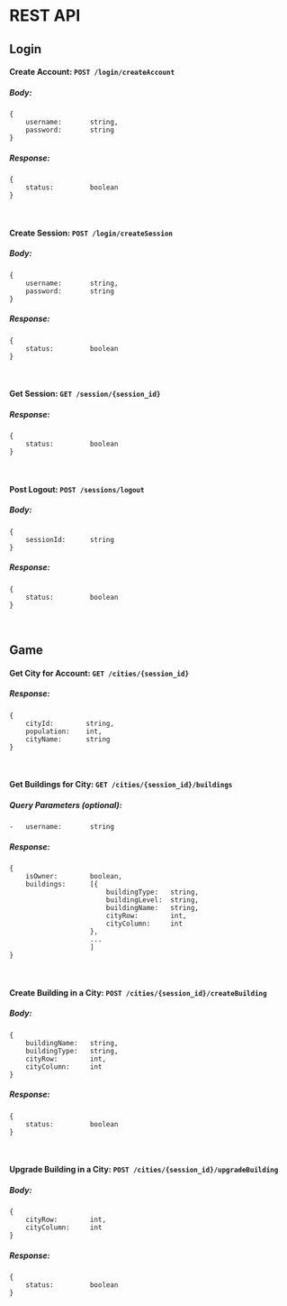 # REST API

## Login

#### Create Account: `POST /login/createAccount`
##### Body:
```
{
    username:       string,
    password:       string
}
```

##### Response:
```
{
    status:         boolean
}
```

</br>

#### Create Session: `POST /login/createSession`
##### Body:
```
{
    username:       string,
    password:       string
}
```

##### Response:
```
{
    status:         boolean
}
```

</br>

#### Get Session: `GET /session/{session_id}`
##### Response:

```
{
    status:         boolean
}
```

</br>

#### Post Logout: `POST /sessions/logout`
##### Body:
```
{
    sessionId:      string
}
```

##### Response:
```
{
    status:         boolean
}
```

</br>

## Game

#### Get City for Account: `GET /cities/{session_id}`
##### Response:
```
{
    cityId:        string,
    population:    int,
    cityName:      string
}
```

</br>

#### Get Buildings for City: `GET /cities/{session_id}/buildings`
##### Query Parameters (optional):

```
-   username:       string
```

##### Response:
```
{
    isOwner:        boolean,
    buildings:      [{
                        buildingType:   string,
                        buildingLevel:  string,
                        buildingName:   string,
                        cityRow:        int,
                        cityColumn:     int
                    },
                    ...
                    ]
}
```

</br>

#### Create Building in a City: `POST /cities/{session_id}/createBuilding`
##### Body:
```
{
    buildingName:   string,
    buildingType:   string,
    cityRow:        int,
    cityColumn:     int
}
```

##### Response:
```
{
    status:         boolean
}
```

</br>

#### Upgrade Building in a City: `POST /cities/{session_id}/upgradeBuilding`
##### Body:
```
{
    cityRow:        int,
    cityColumn:     int
}
```

##### Response:
```
{
    status:         boolean
}
```
